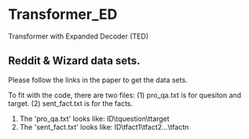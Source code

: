 # Transformer_ED
Transformer with Expanded Decoder (TED)

## Reddit & Wizard data sets.

Please follow the links in the paper to get the data sets.

To fit with the code, there are two files: 
(1) pro_qa.txt is for quesiton and target.
(2) sent_fact.txt is for the facts.

1. The 'pro_qa.txt' looks like:
ID\tquestion\ttarget
2. The 'sent_fact.txt' looks like:
ID\tfact1\tfact2...\tfactn

